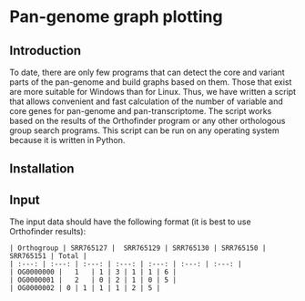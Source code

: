 # Pan-genome graph plotting

## Introduction
To date, there are only few programs that can detect the core and variant parts of the pan-genome and build graphs based on them. Those that exist are more suitable for Windows than for Linux. Thus, we have written a script that allows convenient and fast calculation of the number of variable and core genes for pan-genome and pan-transcriptome. The script works based on the results of the Orthofinder program or any other orthologous group search programs. This script can be run on any operating system because it is written in Python. 

## Installation 

## Input
The input data should have the following format (it is best to use Orthofinder results):
```
| Orthogroup | SRR765127 |	SRR765129 | SRR765130 |	SRR765150 |	SRR765151 |	Total |
| :---: | :---: | :---: | :---: | :---: | :---: | :---: |
| OG0000000 |	1	| 1	| 3	| 1	| 1	| 6 |
| OG0000001 |	2	| 0 | 2	| 1	| 0	| 5 |
| OG0000002	| 0	| 1	| 1	| 1	| 2	| 5 |

```
